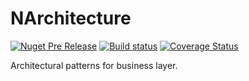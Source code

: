 # NArchitecture

[![Nuget Pre Release](https://img.shields.io/nuget/vpre/NArchitecture.svg)](https://www.nuget.org/packages/NArchitecture/)
[![Build status](https://ci.appveyor.com/api/projects/status/x9vt5uaaadesfpvg?svg=true)](https://ci.appveyor.com/project/Myslik/narchitecture)
[![Coverage Status](https://coveralls.io/repos/github/Myslik/NArchitecture/badge.svg)](https://coveralls.io/github/Myslik/NArchitecture)

Architectural patterns for business layer.
